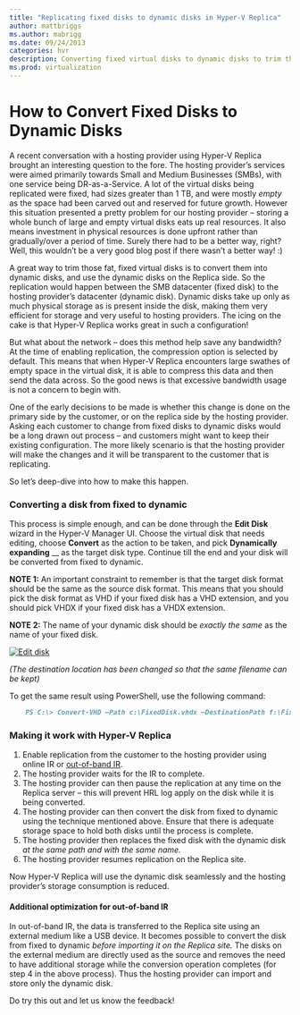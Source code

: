 ```yaml
---
title: "Replicating fixed disks to dynamic disks in Hyper-V Replica"
author: mattbriggs
ms.author: mabrigg
ms.date: 09/24/2013
categories: hvr
description: Converting fixed virtual disks to dynamic disks to trim the size down.
ms.prod: virtualization
---
```

# How to Convert Fixed Disks to Dynamic Disks

A recent conversation with a hosting provider using Hyper-V Replica brought an interesting question to the fore. The hosting provider’s services were aimed primarily towards Small and Medium Businesses (SMBs), with one service being DR-as-a-Service. A lot of the virtual disks being replicated were fixed, had sizes greater than 1 TB, and were mostly _empty_ as the space had been carved out and reserved for future growth. However this situation presented a pretty problem for our hosting provider – storing a whole bunch of large and empty virtual disks eats up real resources. It also means investment in physical resources is done upfront rather than gradually/over a period of time. Surely there had to be a better way, right? Well, this wouldn’t be a very good blog post if there wasn’t a better way! :)

A great way to trim those fat, fixed virtual disks is to convert them into dynamic disks, and use the dynamic disks on the Replica side. So the replication would happen between the SMB datacenter (fixed disk) to the hosting provider’s datacenter (dynamic disk). Dynamic disks take up only as much physical storage as is present inside the disk, making them very efficient for storage and very useful to hosting providers. The icing on the cake is that Hyper-V Replica works great in such a configuration!

But what about the network – does this method help save any bandwidth? At the time of enabling replication, the compression option is selected by default. This means that when Hyper-V Replica encounters large swathes of empty space in the virtual disk, it is able to compress this data and then send the data across. So the good news is that excessive bandwidth usage is not a concern to begin with.

One of the early decisions to be made is whether this change is done on the primary side by the customer, or on the replica side by the hosting provider. Asking each customer to change from fixed disks to dynamic disks would be a long drawn out process – and customers might want to keep their existing configuration. The more likely scenario is that the hosting provider will make the changes and it will be transparent to the customer that is replicating.

So let’s deep-dive into how to make this happen.

### Converting a disk from fixed to dynamic

This process is simple enough, and can be done through the **Edit Disk** wizard in the Hyper-V Manager UI. Choose the virtual disk that needs editing, choose **Convert** as the action to be taken, and pick **Dynamically expanding** __ as the target disk type. Continue till the end and your disk will be converted from fixed to dynamic.

**NOTE 1:** An important constraint to remember is that the target disk format should be the same as the source disk format. This means that you should pick the disk format as VHD if your fixed disk has a VHD extension, and you should pick VHDX if your fixed disk has a VHDX extension.

**NOTE 2:** The name of your dynamic disk should be _exactly the same_ as the name of your fixed disk.

[![Edit disk](https://msdnshared.blob.core.windows.net/media/TNBlogsFS/prod.evol.blogs.technet.com/CommunityServer.Blogs.Components.WeblogFiles/00/00/00/50/45/metablogapi/7612.Edit-disk_thumb_1C4532AE.png)](https://msdnshared.blob.core.windows.net/media/TNBlogsFS/prod.evol.blogs.technet.com/CommunityServer.Blogs.Components.WeblogFiles/00/00/00/50/45/metablogapi/6761.Edit-disk_08298574.png)

_(The destination location has been changed so that the same filename can be kept)_

To get the same result using PowerShell, use the following command:

```markdown
    PS C:\> Convert-VHD –Path c:\FixedDisk.vhdx –DestinationPath f:\FixedDisk.vhdx –VHDType Dynamic
```

### Making it work with Hyper-V Replica

  1. Enable replication from the customer to the hosting provider using online IR or [out-of-band IR](https://blogs.technet.com/b/virtualization/archive/2013/06/28/save-network-bandwidth-by-using-out-of-band-initial-replication-method-in-hyper-v-replica.aspx).
  2. The hosting provider waits for the IR to complete.
  3. The hosting provider can then pause the replication at any time on the Replica server – this will prevent HRL log apply on the disk while it is being converted.
  4. The hosting provider can then convert the disk from fixed to dynamic using the technique mentioned above. Ensure that there is adequate storage space to hold both disks until the process is complete.
  5. The hosting provider then replaces the fixed disk with the dynamic disk _at the same path and with the same name._
  6. The hosting provider resumes replication on the Replica site.



Now Hyper-V Replica will use the dynamic disk seamlessly and the hosting provider’s storage consumption is reduced.

#### Additional optimization for out-of-band IR

In out-of-band IR, the data is transferred to the Replica site using an external medium like a USB device. It becomes possible to convert the disk from fixed to dynamic _before importing it on the Replica site._ The disks on the external medium are directly used as the source and removes the need to have additional storage while the conversion operation completes (for step 4 in the above process). Thus the hosting provider can import and store only the dynamic disk.

Do try this out and let us know the feedback!
